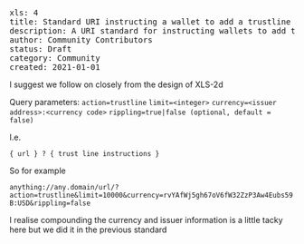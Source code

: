 <pre>
xls: 4
title: Standard URI instructing a wallet to add a trustline
description: A URI standard for instructing wallets to add trustlines following the design of XLS-2d
author: Community Contributors
status: Draft
category: Community
created: 2021-01-01
</pre>

I suggest we follow on closely from the design of XLS-2d

Query parameters:
`action=trustline`
`limit=<integer>`
`currency=<issuer address>:<currency code>`
`rippling=true|false (optional, default = false)`

I.e.

`{ url } ? { trust line instructions }`

So for example

`anything://any.domain/url/?action=trustline&limit=10000&currency=rvYAfWj5gh67oV6fW32ZzP3Aw4Eubs59B:USD&rippling=false`

I realise compounding the currency and issuer information is a little tacky here but we did it in the previous standard